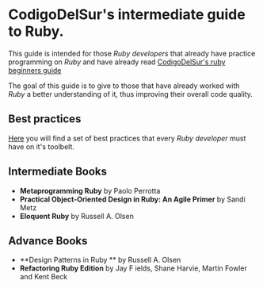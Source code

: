 # CodigoDelSur's intermediate guide to Ruby.

This guide is intended for those *Ruby developers* that already have practice programming on *Ruby* and have already read [CodigoDelSur's ruby beginners guide](/Technologies/Ruby_&_Rails/Ruby_Beginners_Guide.md)

The goal of this guide is to give to those that have already worked with *Ruby* a better understanding of it, thus improving their overall code quality.

## Best practices

[Here](https://github.com/bbatsov/ruby-style-guide) you will find a set of best practices that every *Ruby developer* must have on it's toolbelt.

## Intermediate Books
- **Metaprogramming Ruby** by Paolo Perrotta
- **Practical Object-Oriented Design in Ruby: An Agile Primer** by Sandi Metz
- **Eloquent Ruby** by Russell A. Olsen

## Advance Books
- **Design Patterns in Ruby ** by Russell A. Olsen
- **Refactoring Ruby Edition** by Jay F ields, Shane Harvie, Martin Fowler and Kent Beck


